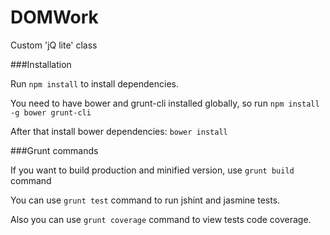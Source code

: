 DOMWork
=======

Custom 'jQ lite' class


###Installation

Run ```npm install``` to install dependencies.

You need to have bower and grunt-cli installed globally, so run ```npm install -g bower grunt-cli```

After that install bower dependencies: ```bower install```

###Grunt commands

If you want to build production and minified version, use ```grunt build``` command

You can use ```grunt test``` command to run jshint and jasmine tests.

Also you can use ```grunt coverage``` command to view tests code coverage.
